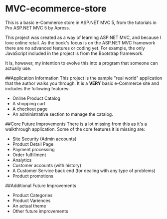 MVC-ecommerce-store
===================

This is a basic e-Commerce store in ASP.NET MVC 5, from the tutorials in Pro ASP.NET MVC 5 by Apress.  

This project was created as a way of learning ASP.NET MVC, and because I love online retail. As the book's focus is on the ASP.NET MVC framework there are no advanced features or coding yet.  For example, the only JavaScript included in the project is from the Bootstrap framework.  

It is, however, my intention to evolve this into a program that someone can actually use.  

##Application Information
This project is the sample "real world" application that the author walks you through.  It is a __VERY__ basic e-Commerce site and includes the following features:

* Online Product Catalog
* A shopping cart
* A checkout page
* An administrative section to manage the catalog.


##Core Future Improvements
There is a lot missing from this as it's a walkthrough application.  Some of the core features it is missing are:

* Site Security (Admin accounts)
* Product Detail Page
* Payment processing
* Order fulfillment
* Analytics
* Customer accounts (with history)
* A Customer Service back end (for dealing with any type of problems)
* Product promotions

##Additional Future Improvements
* Product Categories
* Product Variences
* An actual theme
* Other future improvements
